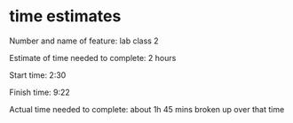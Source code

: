 # time estimates
Number and name of feature: lab class 2

Estimate of time needed to complete: 2 hours

Start time: 2:30

Finish time: 9:22

Actual time needed to complete: about 1h 45 mins broken up over that time